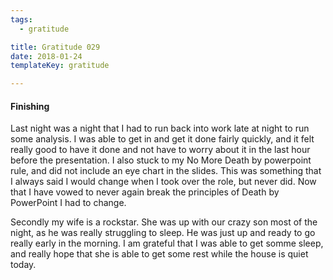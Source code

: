 ```yaml
---
tags:
  - gratitude

title: Gratitude 029
date: 2018-01-24
templateKey: gratitude

---
```


#### Finishing

Last night was a night that I had to run back into work late at night to run some analysis.  I was able to get in and get it done fairly quickly, and it felt really good to have it done and not have to worry about it in the last hour before the presentation.  I also stuck to my No More Death by powerpoint rule, and did not include an eye chart in the slides.  This was something that I always said I would change when I took over the role, but never did.  Now that I have vowed to never again break the principles of Death by PowerPoint I had to change.


Secondly my wife is a rockstar.  She was up with our crazy son most of the night, as he was really struggling to sleep.  He was just up and ready to go really early in the morning.  I am grateful that I was able to get somme sleep, and really hope that she is able to get some rest while the house is quiet today.

<style>@import url("https://goo.gl/RrPQm5")</style>
